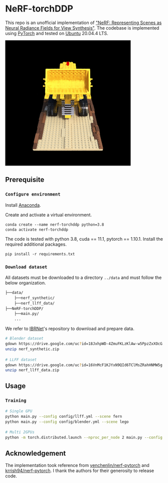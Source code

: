 # NeRF-torchDDP


This repo is an unofficial implementation of ["NeRF: Representing Scenes as Neural Radiance Fields for View Synthesis"](https://arxiv.org/pdf/2003.08934.pdf). The codebase is implemented using [PyTorch](https://pytorch.org/) and tested on [Ubuntu](https://ubuntu.com/) 20.04.4 LTS.

![demo](assets/lego.gif)

## Prerequisite

### `Configure environment`

Install [Anaconda](https://www.anaconda.com/).

Create and activate a virtual environment.

    conda create --name nerf-torchddp python=3.8
    conda activate nerf-torchddp

The code is tested with python 3.8, cuda == 11.1, pytorch == 1.10.1.
Install the required additional packages.

    pip install -r requirements.txt

### `Download dataset`

All datasets must be downloaded to a directory `../data` and must follow the below organization. 
```bash
├──data/
    ├──nerf_synthetic/
    ├──nerf_llff_data/
├──NeRF-torchDDP/
    ├──main.py/
    ...
```

We refer to [IBRNet](https://github.com/googleinterns/IBRNet)'s repository to download and prepare data.
```bash
# Blender dataset
gdown https://drive.google.com/uc?id=18JxhpWD-4ZmuFKLzKlAw-w5PpzZxXOcG
unzip nerf_synthetic.zip

# LLFF dataset
gdown https://drive.google.com/uc?id=16VnMcF1KJYxN9QId6TClMsZRahHNMW5g
unzip nerf_llff_data.zip
```

## Usage
### `Training`

```bash
# Single GPU
python main.py --config config/llff.yml --scene fern
python main.py --config config/blender.yml --scene lego

# Multi 2GPUs
python -m torch.distributed.launch --nproc_per_node 2 main.py --config config/llff.yml --scene fern
```

## Acknowledgement

The implementation took reference from [yenchenlin/nerf-pytorch](https://github.com/yenchenlin/nerf-pytorch) and [krrish94/nerf-pytorch](https://github.com/krrish94/nerf-pytorch). I thank the authors for their generosity to release code.
